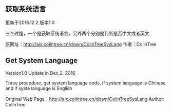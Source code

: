 ## 获取系统语言

更新于2016.12.2 版本1.0

三个过程，一个是获取系统语言，另外两个分别是判断是否中文或者英文

原网址：http://aix.colintree.cn/down/ColinTreeSysLang
作者：ColinTree



## Get System Language
 
Version1.0 Update in Dec.2, 2016

Three procedure, get system language code, if system language is Chinese and if syste language is English

Original Web Page：http://aix.colintree.cn/down/ColinTreeSysLang
Author: ColinTree
